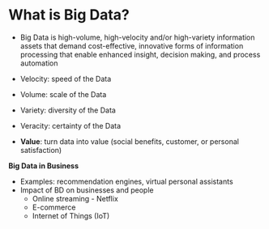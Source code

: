 # What is Big Data?
- Big Data is high-volume, high-velocity and/or high-variety information assets that demand cost-effective, innovative forms of information processing that enable enhanced insight, decision making, and process automation

- Velocity: speed of the Data
- Volume: scale of the Data
- Variety: diversity of the Data
- Veracity: certainty of the Data
- __Value__: turn data into value (social benefits, customer, or personal satisfaction)

**Big Data in Business**
- Examples: recommendation engines, virtual personal assistants
- Impact of BD on businesses and people
    - Online streaming - Netflix
    - E-commerce
    - Internet of Things (IoT)